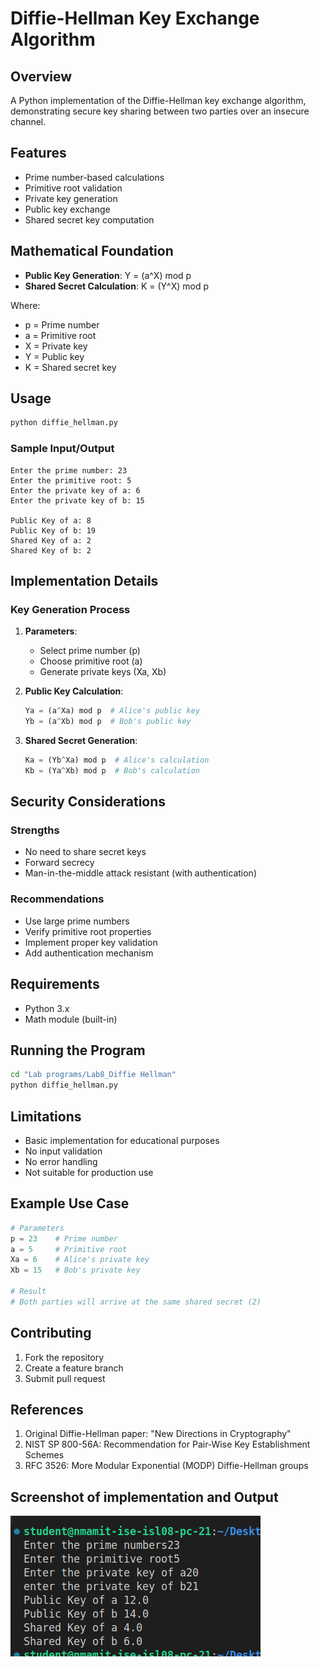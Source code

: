 # Diffie-Hellman Key Exchange Algorithm

## Overview

A Python implementation of the Diffie-Hellman key exchange algorithm, demonstrating secure key sharing between two parties over an insecure channel.

## Features

- Prime number-based calculations
- Primitive root validation
- Private key generation
- Public key exchange
- Shared secret key computation

## Mathematical Foundation

- **Public Key Generation**: Y = (a^X) mod p
- **Shared Secret Calculation**: K = (Y^X) mod p

Where:

- p = Prime number
- a = Primitive root
- X = Private key
- Y = Public key
- K = Shared secret key

## Usage

```python
python diffie_hellman.py
```

### Sample Input/Output

```
Enter the prime number: 23
Enter the primitive root: 5
Enter the private key of a: 6
Enter the private key of b: 15

Public Key of a: 8
Public Key of b: 19
Shared Key of a: 2
Shared Key of b: 2
```

## Implementation Details

### Key Generation Process

1. **Parameters**:

   - Select prime number (p)
   - Choose primitive root (a)
   - Generate private keys (Xa, Xb)

2. **Public Key Calculation**:

   ```python
   Ya = (a^Xa) mod p  # Alice's public key
   Yb = (a^Xb) mod p  # Bob's public key
   ```

3. **Shared Secret Generation**:
   ```python
   Ka = (Yb^Xa) mod p  # Alice's calculation
   Kb = (Ya^Xb) mod p  # Bob's calculation
   ```

## Security Considerations

### Strengths

- No need to share secret keys
- Forward secrecy
- Man-in-the-middle attack resistant (with authentication)

### Recommendations

- Use large prime numbers
- Verify primitive root properties
- Implement proper key validation
- Add authentication mechanism

## Requirements

- Python 3.x
- Math module (built-in)

## Running the Program

```bash
cd "Lab programs/Lab8_Diffie Hellman"
python diffie_hellman.py
```

## Limitations

- Basic implementation for educational purposes
- No input validation
- No error handling
- Not suitable for production use

## Example Use Case

```python
# Parameters
p = 23    # Prime number
a = 5     # Primitive root
Xa = 6    # Alice's private key
Xb = 15   # Bob's private key

# Result
# Both parties will arrive at the same shared secret (2)
```

## Contributing

1. Fork the repository
2. Create a feature branch
3. Submit pull request

## References

1. Original Diffie-Hellman paper: "New Directions in Cryptography"
2. NIST SP 800-56A: Recommendation for Pair-Wise Key Establishment Schemes
3. RFC 3526: More Modular Exponential (MODP) Diffie-Hellman groups

## Screenshot of implementation and Output

![Diffie Hellman](./images/Diffie_hellman_output.png)
